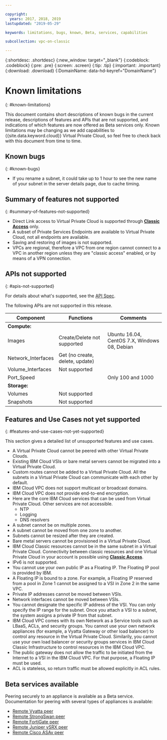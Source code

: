```yaml
---

copyright:
  years: 2017, 2018, 2019
lastupdated: "2019-05-29"

keywords: limitations, bugs, known, Beta, services, capabilities

subcollection: vpc-on-classic

---
```


{:shortdesc: .shortdesc}
{:new_window: target="_blank"}
{:codeblock: .codeblock}
{:pre: .pre}
{:screen: .screen}
{:tip: .tip}
{:important: .important}
{:download: .download}
{:DomainName: data-hd-keyref="DomainName"}

# Known limitations
{: #known-limitations}

This document contains short descriptions of known bugs in the current release, descriptions of features and APIs that are not supported, and indications of which features are now offered as Beta services only. Known limitations may be changing as we add capabilities to {{site.data.keyword.cloud}} Virtual Private Cloud, so feel free to check back with this document from time to time. 

## Known bugs
{: #known-bugs}

* If you rename a subnet, it could take up to 1 hour to see the new name of your subnet in the server details page, due to cache timing.

## Summary of features not supported
{: #summary-of-features-not-supported}

* Direct Link access to Virtual Private Cloud is supported through [**Classic Access**](/docs/vpc-on-classic?topic=vpc-on-classic-setting-up-access-to-your-classic-infrastructure-from-vpc) only.
* A subset of Private Services Endpoints are available to Virtual Private Cloud, not all endpoints are available. 
* Saving and restoring of images is not supported.
* VPCs are regional, therefore a VPC from one region cannot connect to a VPC in another region unless they are "classic access" enabled, or by means of a VPN connection.

## APIs not supported
{: #apis-not-supported}

For details about what's supported, see the [API Spec](https://{DomainName}/apidocs/vpc-on-classic).

The following APIs are not supported in this release.

| Component | Functions | Comments |
|------|------|--------|
| **Compute:** |   |   |
| Images | Create/Delete not supported | Ubuntu 16.04, CentOS 7.X, Windows 08, Debian|
| Network_Interfaces | Get (no create, delete, update) | |
| Volume_Interfaces | Not supported |   |
| Port_Speed | | Only 100 and 1000 |
| **Storage:** |   |   |
| Volumes | Not supported |   |
| Snapshots | Not supported |  |

## Features and Use Cases not yet supported
{: #features-and-use-cases-not-yet-supported}

This section gives a detailed list of unsupported features and use cases. 

* A Virtual Private Cloud cannot be peered with other Virtual Private Clouds.
* Existing IBM Cloud VSIs or bare metal servers cannot be migrated into a Virtual Private Cloud.
* Custom routes cannot be added to a Virtual Private Cloud. All the subnets in a Virtual Private Cloud can communicate with each other by default.
* IBM Cloud VPC does not support multicast or broadcast domains.
* IBM Cloud VPC does not provide end-to-end encryption. 
* Here are the core IBM Cloud services that can be used from Virtual Private Cloud. Other services are not accessible. 
  * NTP
  * Logging
  * DNS resolvers
* A subnet cannot be on multiple zones.
* A subnet cannot be moved from one zone to another.
* Subnets cannot be resized after they are created.
* Bare metal servers cannot be provisioned in a Virtual Private Cloud.
* IBM Cloud Classic resources cannot be in the same subnet in a Virtual Private Cloud. Connectivity between classic resources and one Virtual Private Cloud in your account is possible using [**Classic Access**](/docs/vpc-on-classic?topic=vpc-on-classic-setting-up-access-to-your-classic-infrastructure-from-vpc).
* IPv6 is not supported.
* You cannot use your own public IP as a Floating IP. The Floating IP pool is provided by IBM.
* A Floating IP is bound to a zone. For example, a Floating IP reserved from a pool in Zone 1 cannot be assigned to a VSI in Zone 2 in the same VPC.
* Private IP addresses cannot be moved between VSIs.
* Network interfaces cannot be moved between VSIs.
* You cannot designate the specific IP address of the VSI. You can only specify the IP range for the subnet. Once you attach a VSI to a subnet, the system assigns a private IP from that subnet.
* IBM Cloud VPC comes with its own Network as a Service tools such as LBaaS, ACLs, and security groups. You cannot use your own network appliances (for example, a Vyatta Gateway or other load balancer) to control any resource in the Virtual Private Cloud. Similarily, you cannot use your own load balancer or security groups services in IBM Cloud Classic Infrastructure to control resources in the IBM Cloud VPC.
* The public gateway does not allow the traffic to be initiated from the Internet to a VSI in the IBM Cloud VPC. For that purpose, a Floating IP must be used.
* ACL is stateless, so return traffic must be allowed explicitly in ACL rules.

## Beta services available

Peering securely to an appliance is available as a Beta service. Documentation for peering with several types of appliances is available:

* [Remote Vyatta peer](/docs/infrastructure/vpc-on-classic-network?topic=vpc-on-classic-network-creating-a-secure-connection-with-a-remote-vyatta-peer)
* [Remote StrongSwan peer](/docs/infrastructure/vpc-on-classic-network?topic=vpc-on-classic-network-creating-a-secure-connection-with-a-remote-strongswan-peer)
* [Remote FortiGate peer](/docs/infrastructure/vpc-on-classic-network?topic=vpc-on-classic-network-creating-a-secure-connection-with-a-remote-fortigate-peer)
* [Remote Juniper vSRX peer](/docs/infrastructure/vpc-on-classic-network?topic=vpc-on-classic-network-creating-a-secure-connection-with-a-remote-juniper-vsrx-peer)
* [Remote Cisco ASAv peer](/docs/infrastructure/vpc-on-classic-network?topic=vpc-on-classic-network-creating-a-secure-connection-with-a-remote-cisco-asav-peer)
